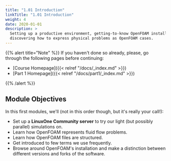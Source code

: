 ```yaml
---
title: "1.01 Introduction"
linkTitle: "1.01 Introduction"
weight: 4
date: 2020-01-01
description: >
  Setting up a productive environment, getting-to-know OpenFOAM installation files, and
  discovering how to express physical problems as OpenFOAM cases.
---
```


{{% alert title="Note" %}}
If you haven't done so already, please, go through the following pages
before continuing:

- [Course Homepage]({{< relref "/docs/_index.md" >}})
- [Part 1 Homepage]({{< relref "/docs/part1/_index.md" >}})

{{% /alert %}}

## Module Objectives

In this first modules, we'll (not in this order though, but it's really
your call!):

- Set up a __LinuxOne Community server__ to try our light
  (but possibly parallel) simulations on.
- Learn how OpenFOAM represents fluid flow problems.
- Learn how OpenFOAM files are structured.
- Get introduced to few terms we use frequently.
- Browse around OpenFOAM's installation and make a distinction between
  different versions and forks of the software.
